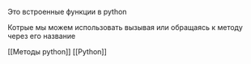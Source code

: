 Это встроенные функции в python

Котрые мы можем использовать вызывая или обращаясь к методу через его название 

[[Методы python]] [[Python]]